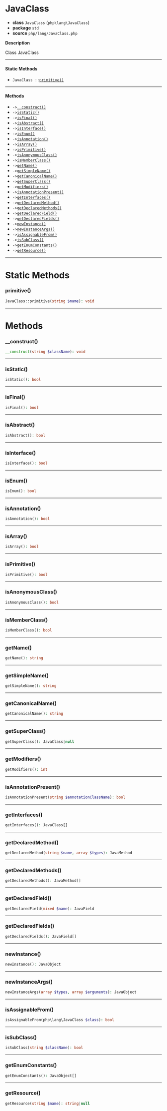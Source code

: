 # JavaClass

- **class** `JavaClass` (`php\lang\JavaClass`)
- **package** `std`
- **source** `php/lang/JavaClass.php`

**Description**

Class JavaClass

---

#### Static Methods

- `JavaClass ::`[`primitive()`](#method-primitive)

---

#### Methods

- `->`[`__construct()`](#method-__construct)
- `->`[`isStatic()`](#method-isstatic)
- `->`[`isFinal()`](#method-isfinal)
- `->`[`isAbstract()`](#method-isabstract)
- `->`[`isInterface()`](#method-isinterface)
- `->`[`isEnum()`](#method-isenum)
- `->`[`isAnnotation()`](#method-isannotation)
- `->`[`isArray()`](#method-isarray)
- `->`[`isPrimitive()`](#method-isprimitive)
- `->`[`isAnonymousClass()`](#method-isanonymousclass)
- `->`[`isMemberClass()`](#method-ismemberclass)
- `->`[`getName()`](#method-getname)
- `->`[`getSimpleName()`](#method-getsimplename)
- `->`[`getCanonicalName()`](#method-getcanonicalname)
- `->`[`getSuperClass()`](#method-getsuperclass)
- `->`[`getModifiers()`](#method-getmodifiers)
- `->`[`isAnnotationPresent()`](#method-isannotationpresent)
- `->`[`getInterfaces()`](#method-getinterfaces)
- `->`[`getDeclaredMethod()`](#method-getdeclaredmethod)
- `->`[`getDeclaredMethods()`](#method-getdeclaredmethods)
- `->`[`getDeclaredField()`](#method-getdeclaredfield)
- `->`[`getDeclaredFields()`](#method-getdeclaredfields)
- `->`[`newInstance()`](#method-newinstance)
- `->`[`newInstanceArgs()`](#method-newinstanceargs)
- `->`[`isAssignableFrom()`](#method-isassignablefrom)
- `->`[`isSubClass()`](#method-issubclass)
- `->`[`getEnumConstants()`](#method-getenumconstants)
- `->`[`getResource()`](#method-getresource)

---
# Static Methods

<a name="method-primitive"></a>

### primitive()
```php
JavaClass::primitive(string $name): void
```

---
# Methods

<a name="method-__construct"></a>

### __construct()
```php
__construct(string $className): void
```

---

<a name="method-isstatic"></a>

### isStatic()
```php
isStatic(): bool
```

---

<a name="method-isfinal"></a>

### isFinal()
```php
isFinal(): bool
```

---

<a name="method-isabstract"></a>

### isAbstract()
```php
isAbstract(): bool
```

---

<a name="method-isinterface"></a>

### isInterface()
```php
isInterface(): bool
```

---

<a name="method-isenum"></a>

### isEnum()
```php
isEnum(): bool
```

---

<a name="method-isannotation"></a>

### isAnnotation()
```php
isAnnotation(): bool
```

---

<a name="method-isarray"></a>

### isArray()
```php
isArray(): bool
```

---

<a name="method-isprimitive"></a>

### isPrimitive()
```php
isPrimitive(): bool
```

---

<a name="method-isanonymousclass"></a>

### isAnonymousClass()
```php
isAnonymousClass(): bool
```

---

<a name="method-ismemberclass"></a>

### isMemberClass()
```php
isMemberClass(): bool
```

---

<a name="method-getname"></a>

### getName()
```php
getName(): string
```

---

<a name="method-getsimplename"></a>

### getSimpleName()
```php
getSimpleName(): string
```

---

<a name="method-getcanonicalname"></a>

### getCanonicalName()
```php
getCanonicalName(): string
```

---

<a name="method-getsuperclass"></a>

### getSuperClass()
```php
getSuperClass(): JavaClass|null
```

---

<a name="method-getmodifiers"></a>

### getModifiers()
```php
getModifiers(): int
```

---

<a name="method-isannotationpresent"></a>

### isAnnotationPresent()
```php
isAnnotationPresent(string $annotationClassName): bool
```

---

<a name="method-getinterfaces"></a>

### getInterfaces()
```php
getInterfaces(): JavaClass[]
```

---

<a name="method-getdeclaredmethod"></a>

### getDeclaredMethod()
```php
getDeclaredMethod(string $name, array $types): JavaMethod
```

---

<a name="method-getdeclaredmethods"></a>

### getDeclaredMethods()
```php
getDeclaredMethods(): JavaMethod[]
```

---

<a name="method-getdeclaredfield"></a>

### getDeclaredField()
```php
getDeclaredField(mixed $name): JavaField
```

---

<a name="method-getdeclaredfields"></a>

### getDeclaredFields()
```php
getDeclaredFields(): JavaField[]
```

---

<a name="method-newinstance"></a>

### newInstance()
```php
newInstance(): JavaObject
```

---

<a name="method-newinstanceargs"></a>

### newInstanceArgs()
```php
newInstanceArgs(array $types, array $arguments): JavaObject
```

---

<a name="method-isassignablefrom"></a>

### isAssignableFrom()
```php
isAssignableFrom(php\lang\JavaClass $class): bool
```

---

<a name="method-issubclass"></a>

### isSubClass()
```php
isSubClass(string $className): bool
```

---

<a name="method-getenumconstants"></a>

### getEnumConstants()
```php
getEnumConstants(): JavaObject[]
```

---

<a name="method-getresource"></a>

### getResource()
```php
getResource(string $name): string|null
```